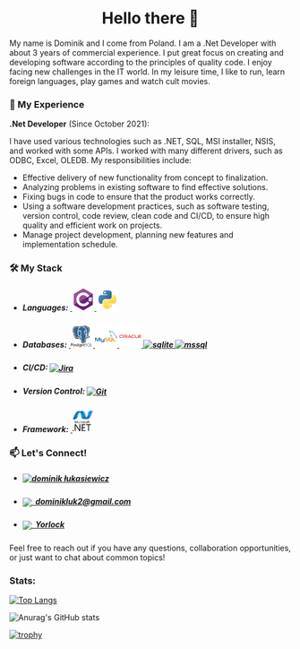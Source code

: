<h1 align="center">Hello there 👋</h1>

My name is Dominik and I come from Poland. I am a .Net Developer with about 3 years of commercial experience. I put great focus on creating and developing software according to the principles of quality code. I enjoy facing new challenges in the IT world. In my leisure time, I like to run, learn foreign languages, play games and watch cult movies.

<h3 align="left">💼 My Experience</h3>

**.Net Developer** (Since October 2021):

I have used various technologies such as .NET, SQL, MSI installer, NSIS, and worked with some APIs. I worked with many different drivers, such as ODBC, Excel, OLEDB. My responsibilities include:
- Effective delivery of new functionality from concept to finalization.
- Analyzing problems in existing software to find effective solutions.
- Fixing bugs in code to ensure that the product works correctly.
- Using a software development practices, such as software testing, version control, code review, clean code and CI/CD, to ensure high quality and efficient work on projects.
- Manage project development, planning new features and implementation schedule.

<h3 align="left">🛠️ My Stack</h3>

- <h5><strong>Languages:&nbsp;</strong><a href="https://www.w3schools.com/cs/" target="_blank" rel="noreferrer"> <img src="https://raw.githubusercontent.com/devicons/devicon/master/icons/csharp/csharp-original.svg" alt="csharp" width="40" height="40"/> </a> <a href="https://www.python.org" target="_blank" rel="noreferrer"> <img src="https://raw.githubusercontent.com/devicons/devicon/master/icons/python/python-original.svg" alt="python" width="40" height="40"/> </a></h5>
- <h5><strong>Databases:&nbsp;</strong><a href="https://www.postgresql.org" target="_blank" rel="noreferrer"> <img src="https://raw.githubusercontent.com/devicons/devicon/master/icons/postgresql/postgresql-original-wordmark.svg" alt="postgresql" width="40" height="40"/> </a><a href="https://www.mysql.com/" target="_blank" rel="noreferrer"> <img src="https://raw.githubusercontent.com/devicons/devicon/master/icons/mysql/mysql-original-wordmark.svg" alt="mysql" width="40" height="40"/> </a> <a href="https://www.oracle.com/" target="_blank" rel="noreferrer"> <img src="https://raw.githubusercontent.com/devicons/devicon/master/icons/oracle/oracle-original.svg" alt="oracle" width="40" height="40"/> </a> <a href="https://www.sqlite.org/" target="_blank" rel="noreferrer"> <img src="https://www.vectorlogo.zone/logos/sqlite/sqlite-icon.svg" alt="sqlite" width="40" height="40"/> </a> <a href="https://www.microsoft.com/en-us/sql-server" target="_blank" rel="noreferrer"> <img src="https://www.svgrepo.com/show/303229/microsoft-sql-server-logo.svg" alt="mssql" width="40" height="40"/> </a> </h5>
- <h5><strong>CI/CD:&nbsp;</strong><a href="https://www.atlassian.com/software/jira"><img align="center" height="40" alt="Jira" src="https://img.icons8.com/color/452/jira.png"></a></h5>
- <h5><strong>Version Control:&nbsp;</strong><a href="https://git-scm.com/doc"><img align="center" height="40" alt="Git" src="https://img.icons8.com/color/452/git.png"></a></h5>
- <h5><strong>Framework:&nbsp;</strong><a href="https://dotnet.microsoft.com/" target="_blank" rel="noreferrer"> <img src="https://raw.githubusercontent.com/devicons/devicon/master/icons/dot-net/dot-net-original-wordmark.svg" alt="dotnet" width="40" height="40"/> </a></h5>


<h3 align="left">📫 Let's Connect!</h3>

- <h5><a href="https://linkedin.com/in/dominik-łukasiewicz" target="blank"><img align="center" src="https://raw.githubusercontent.com/rahuldkjain/github-profile-readme-generator/master/src/images/icons/Social/linked-in-alt.svg" alt="dominik łukasiewicz" height="30" width="40" /></a></h5>
- <h5><a href="mailto:dominikluk2@gmail.com"><img align="center" height="40" src="https://asset.brandfetch.io/id5o3EIREg/id6PVBBFQj.svg">&nbsp;&nbsp;dominikluk2@gmail.com</a></h5>
- <h5><a href="https://github.com/Yorlock"><img align="center" height="40" src="https://skillicons.dev/icons?i=github&theme=light">&nbsp;&nbsp;Yorlock</a></h5>

Feel free to reach out if you have any questions, collaboration opportunities, or just want to chat about common topics!

<h3 align="left">Stats:</h3>

[![Top Langs](https://github-readme-stats.vercel.app/api/top-langs/?username=yorlock&theme=radical)](https://github.com/anuraghazra/github-readme-stats)

![Anurag's GitHub stats](https://github-readme-stats.vercel.app/api?username=yorlock&show_icons=true&theme=radical&hide=contribs)

[![trophy](https://github-profile-trophy.vercel.app/?username=yorlock&title=Stars,Followers,Commits,Repositories,MultipleLang,PullRequest&theme=onedark)](https://github.com/ryo-ma/github-profile-trophy)
